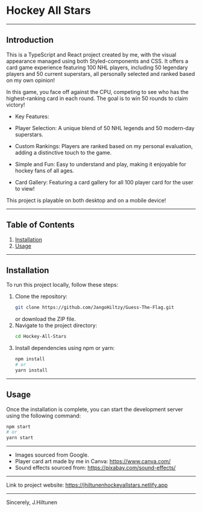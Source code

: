 # Hockey All Stars

---

## Introduction

This is a TypeScript and React project created by me, with the visual appearance managed using both Styled-components and CSS. It offers a card game experience featuring 100 NHL players, including 50 legendary players and 50 current superstars, all personally selected and ranked based on my own opinion!

In this game, you face off against the CPU, competing to see who has the highest-ranking card in each round. The goal is to win 50 rounds to claim victory!

- Key Features:

- Player Selection: A unique blend of 50 NHL legends and 50 modern-day superstars.
- Custom Rankings: Players are ranked based on my personal evaluation, adding a distinctive touch to the game.
- Simple and Fun: Easy to understand and play, making it enjoyable for hockey fans of all ages.
- Card Gallery: Featuring a card gallery for all 100 player card for the user to view!

This project is playable on both desktop and on a mobile device!

---

## Table of Contents

1. [Installation](#installation)
2. [Usage](#usage)

---

## Installation

To run this project locally, follow these steps:

1. Clone the repository:
   ```bash
   git clone https://github.com/JangoHiltzy/Guess-The-Flag.git
   ```
   or download the ZIP file.
2. Navigate to the project directory:
   ```bash
   cd Hockey-All-Stars
   ```
3. Install dependencies using npm or yarn:
   ```bash
   npm install
   # or
   yarn install
   ```

---

## Usage

Once the installation is complete, you can start the development server using the following command:

```bash
npm start
# or
yarn start
```

---

- Images sourced from Google.
- Player card art made by me in Canva: https://www.canva.com/
- Sound effects sourced from: https://pixabay.com/sound-effects/

---

Link to project website: https://jhiltunenhockeyallstars.netlify.app

---

Sincerely,
J.Hiltunen
